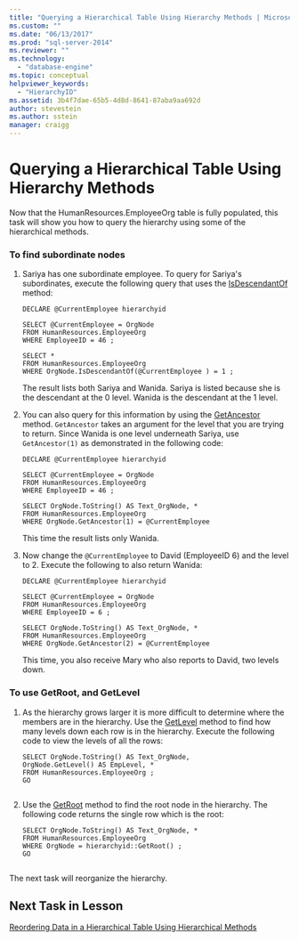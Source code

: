 ```yaml
---
title: "Querying a Hierarchical Table Using Hierarchy Methods | Microsoft Docs"
ms.custom: ""
ms.date: "06/13/2017"
ms.prod: "sql-server-2014"
ms.reviewer: ""
ms.technology: 
  - "database-engine"
ms.topic: conceptual
helpviewer_keywords: 
  - "HierarchyID"
ms.assetid: 3b4f7dae-65b5-4d8d-8641-87aba9aa692d
author: stevestein
ms.author: sstein
manager: craigg
---
```

# Querying a Hierarchical Table Using Hierarchy Methods
  Now that the HumanResources.EmployeeOrg table is fully populated, this task will show you how to query the hierarchy using some of the hierarchical methods.  
  
### To find subordinate nodes  
  
1.  Sariya has one subordinate employee. To query for Sariya's subordinates, execute the following query that uses the [IsDescendantOf](/sql/t-sql/data-types/isdescendantof-database-engine) method:  
  
    ```  
    DECLARE @CurrentEmployee hierarchyid  
  
    SELECT @CurrentEmployee = OrgNode  
    FROM HumanResources.EmployeeOrg  
    WHERE EmployeeID = 46 ;  
  
    SELECT *  
    FROM HumanResources.EmployeeOrg  
    WHERE OrgNode.IsDescendantOf(@CurrentEmployee ) = 1 ;  
    ```  
  
     The result lists both Sariya and Wanida. Sariya is listed because she is the descendant at the 0 level. Wanida is the descendant at the 1 level.  
  
2.  You can also query for this information by using the [GetAncestor](/sql/t-sql/data-types/getancestor-database-engine) method. `GetAncestor` takes an argument for the level that you are trying to return. Since Wanida is one level underneath Sariya, use `GetAncestor(1)` as demonstrated in the following code:  
  
    ```  
    DECLARE @CurrentEmployee hierarchyid  
  
    SELECT @CurrentEmployee = OrgNode  
    FROM HumanResources.EmployeeOrg  
    WHERE EmployeeID = 46 ;  
  
    SELECT OrgNode.ToString() AS Text_OrgNode, *  
    FROM HumanResources.EmployeeOrg  
    WHERE OrgNode.GetAncestor(1) = @CurrentEmployee  
    ```  
  
     This time the result lists only Wanida.  
  
3.  Now change the `@CurrentEmployee` to David (EmployeeID 6) and the level to 2. Execute the following to also return Wanida:  
  
    ```  
    DECLARE @CurrentEmployee hierarchyid  
  
    SELECT @CurrentEmployee = OrgNode  
    FROM HumanResources.EmployeeOrg  
    WHERE EmployeeID = 6 ;  
  
    SELECT OrgNode.ToString() AS Text_OrgNode, *  
    FROM HumanResources.EmployeeOrg  
    WHERE OrgNode.GetAncestor(2) = @CurrentEmployee  
    ```  
  
     This time, you also receive Mary who also reports to David, two levels down.  
  
### To use GetRoot, and GetLevel  
  
1.  As the hierarchy grows larger it is more difficult to determine where the members are in the hierarchy. Use the [GetLevel](/sql/t-sql/data-types/getlevel-database-engine) method to find how many levels down each row is in the hierarchy. Execute the following code to view the levels of all the rows:  
  
    ```  
    SELECT OrgNode.ToString() AS Text_OrgNode,   
    OrgNode.GetLevel() AS EmpLevel, *  
    FROM HumanResources.EmployeeOrg ;  
    GO  
  
    ```  
  
2.  Use the [GetRoot](/sql/t-sql/data-types/getroot-database-engine) method to find the root node in the hierarchy. The following code returns the single row which is the root:  
  
    ```  
    SELECT OrgNode.ToString() AS Text_OrgNode, *  
    FROM HumanResources.EmployeeOrg  
    WHERE OrgNode = hierarchyid::GetRoot() ;  
    GO  
  
    ```  
  
 The next task will reorganize the hierarchy.  
  
## Next Task in Lesson  
 [Reordering Data in a Hierarchical Table Using Hierarchical Methods](lesson-2-4-reordering-data-in-a-hierarchical-table-using-hierarchical-methods.md)  
  
  

